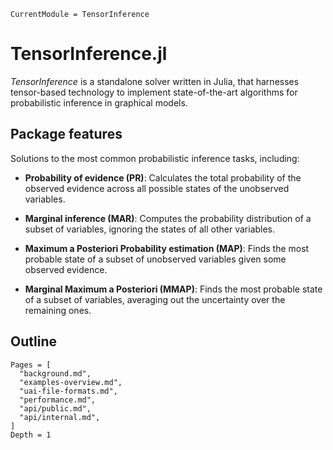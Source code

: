 ```@meta
CurrentModule = TensorInference
```

# TensorInference.jl

*TensorInference* is a standalone solver written in Julia, that harnesses
tensor-based technology to implement state-of-the-art algorithms for
probabilistic inference in graphical models. 

## Package features

Solutions to the most common probabilistic inference tasks, including:

- **Probability of evidence (PR)**: Calculates the total probability of the
  observed evidence across all possible states of the unobserved variables.

- **Marginal inference (MAR)**: Computes the probability distribution of a
  subset of variables, ignoring the states of all other variables.

- **Maximum a Posteriori Probability estimation (MAP)**: Finds the most probable
  state of a subset of unobserved variables given some observed evidence.

- **Marginal Maximum a Posteriori (MMAP)**: Finds the most probable state of a
  subset of variables, averaging out the uncertainty over the remaining ones.

## Outline
```@contents
Pages = [
  "background.md",
  "examples-overview.md",
  "uai-file-formats.md",
  "performance.md",
  "api/public.md",
  "api/internal.md",
]
Depth = 1
```
